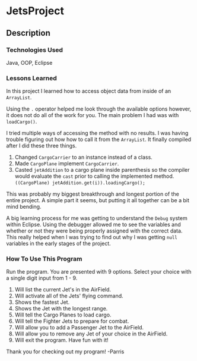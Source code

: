 # JetsProject

## Description

### Technologies Used
Java, OOP, Eclipse

### Lessons Learned

In this project I learned how to access object data from inside of an `ArrayList`.

Using the `.` operator helped me look through the available options however, it does not do all of the work for you.
The main problem I had was with `loadCargo()`.

I tried multiple ways of accessing the method with no results. I was having trouble figuring out how how to call it from the `ArrayList`. It finally compiled after I did these three things.

1. Changed `CargoCarrier` to an instance instead of a class. 
2. Made `CargoPlane` implement `CargoCarrier`. 
3. Casted `jetAddition` to a cargo plane inside parenthesis so the compiler would evaluate the `cast` prior to calling the implemented method. 
	`((CargoPlane) jetAddition.get(i)).loadingCargo();`
	

This was probably my biggest breakthrough and longest portion of the entire project. A simple part it seems, but putting it all together can be a bit mind bending.

A big learning process for me was getting to understand the `Debug` system within Eclipse. Using the debugger allowed me to see the variables and whether or not they were being properly assigned with the correct data. This really helped when I was trying to find out why I was getting `null` variables in the early stages of the project.

### How To Use This Program

Run the program.
You are presented with 9 options.
Select your choice with a single digit input from 1 - 9.
1. Will list the current Jet's in the AirField.
2. Will activate all of the Jets' flying command.
3. Shows the fastest Jet.
4. Shows the Jet with the longest range.
5. Will tell the Cargo Planes to load cargo.
6. Will tell the Fighter Jets to prepare for combat.
7. Will allow you to add a Passenger Jet to the AirField.
8. Will allow you to remove any Jet of your choice in the AirField.
9. Will exit the program.
Have fun with it!

Thank you for checking out my program! 
-Parris
